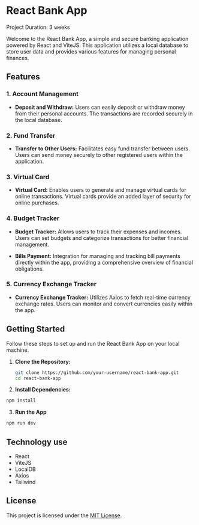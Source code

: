 # React Bank App

Project Duration: 3 weeks

Welcome to the React Bank App, a simple and secure banking application powered by React and ViteJS. This application utilizes a local database to store user data and provides various features for managing personal finances.

## Features

### 1. Account Management

- **Deposit and Withdraw:**
  Users can easily deposit or withdraw money from their personal accounts. The transactions are recorded securely in the local database.

### 2. Fund Transfer

- **Transfer to Other Users:**
  Facilitates easy fund transfer between users. Users can send money securely to other registered users within the application.

### 3. Virtual Card

- **Virtual Card:**
  Enables users to generate and manage virtual cards for online transactions. Virtual cards provide an added layer of security for online purchases.

### 4. Budget Tracker

- **Budget Tracker:**
  Allows users to track their expenses and incomes. Users can set budgets and categorize transactions for better financial management.

- **Bills Payment:**
  Integration for managing and tracking bill payments directly within the app, providing a comprehensive overview of financial obligations.

### 5. Currency Exchange Tracker

- **Currency Exchange Tracker:**
  Utilizes Axios to fetch real-time currency exchange rates. Users can monitor and convert currencies easily within the app.

## Getting Started

Follow these steps to set up and run the React Bank App on your local machine.

1. **Clone the Repository:**
   ```bash
   git clone https://github.com/your-username/react-bank-app.git
   cd react-bank-app
   ```

2. **Install Dependencies:**

```bash
npm install
```

3. **Run the App**
```bash
npm run dev
```
## Technology use

- React
- ViteJS
- LocalDB
- Axios
- Tailwind

## License

This project is licensed under the [MIT License](LICENSE).
